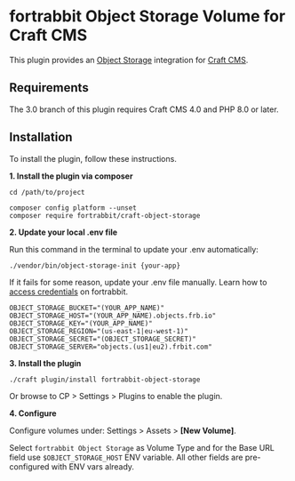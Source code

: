 fortrabbit Object Storage Volume for Craft CMS
==============================================

This plugin provides an [Object Storage](https://help.fortrabbit.com/object-storage) integration for [Craft CMS](https://craftcms.com/).


## Requirements

The 3.0 branch of this plugin requires Craft CMS 4.0 and PHP 8.0 or later. 


## Installation

To install the plugin, follow these instructions.


**1. Install the plugin via composer**

```
cd /path/to/project

composer config platform --unset
composer require fortrabbit/craft-object-storage
```

**2. Update your local .env file** 

Run this command in the terminal to update your .env automatically:

```
./vendor/bin/object-storage-init {your-app}
```

If it fails for some reason, update your .env file manually. Learn how to [access credentials](https://help.fortrabbit.com/object-storage#toc-obtaining-credentials) on fortrabbit.

```
OBJECT_STORAGE_BUCKET="(YOUR_APP_NAME)"
OBJECT_STORAGE_HOST="(YOUR_APP_NAME).objects.frb.io"
OBJECT_STORAGE_KEY="(YOUR_APP_NAME)"
OBJECT_STORAGE_REGION="(us-east-1|eu-west-1)"
OBJECT_STORAGE_SECRET="(OBJECT_STORAGE_SECRET)"
OBJECT_STORAGE_SERVER="objects.(us1|eu2).frbit.com"
```



**3. Install the plugin**
```
./craft plugin/install fortrabbit-object-storage
```

Or browse to  CP > Settings > Plugins to enable the plugin.


**4. Configure**

Configure volumes under: Settings > Assets > **[New Volume]**.  

Select `fortrabbit Object Storage` as Volume Type and for the Base URL field use `$OBJECT_STORAGE_HOST` ENV variable. 
All other fields are pre-configured with ENV vars already. 


